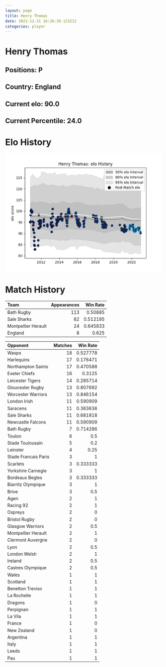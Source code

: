 ```yaml
---  
layout: page  
title: Henry Thomas  
date: 2022-12-31 16:26:39.123212  
categories: player  
---
```

# Henry Thomas

## Positions: P

## Country: England

## Current elo: 90.0

## Current Percentile: 24.0

# Elo History


![elo history](history_HenryThomas.png)
# Match History


| Team                |   Appearances |   Win Rate |
|:--------------------|--------------:|-----------:|
| Bath Rugby          |           113 |   0.50885  |
| Sale Sharks         |            82 |   0.512195 |
| Montpellier Herault |            24 |   0.645833 |
| England             |             8 |   0.625    |

| Opponent             |   Matches |   Win Rate |
|:---------------------|----------:|-----------:|
| Wasps                |        18 |   0.527778 |
| Harlequins           |        17 |   0.176471 |
| Northampton Saints   |        17 |   0.470588 |
| Exeter Chiefs        |        16 |   0.3125   |
| Leicester Tigers     |        14 |   0.285714 |
| Gloucester Rugby     |        13 |   0.807692 |
| Worcester Warriors   |        13 |   0.846154 |
| London Irish         |        11 |   0.590909 |
| Saracens             |        11 |   0.363636 |
| Sale Sharks          |        11 |   0.681818 |
| Newcastle Falcons    |        11 |   0.590909 |
| Bath Rugby           |         7 |   0.714286 |
| Toulon               |         6 |   0.5      |
| Stade Toulousain     |         5 |   0.2      |
| Leinster             |         4 |   0.25     |
| Stade Francais Paris |         3 |   1        |
| Scarlets             |         3 |   0.333333 |
| Yorkshire Carnegie   |         3 |   1        |
| Bordeaux Begles      |         3 |   0.333333 |
| Biarritz Olympique   |         3 |   1        |
| Brive                |         3 |   0.5      |
| Agen                 |         2 |   1        |
| Racing 92            |         2 |   1        |
| Ospreys              |         2 |   0        |
| Bristol Rugby        |         2 |   0        |
| Glasgow Warriors     |         2 |   0.5      |
| Montpellier Herault  |         2 |   1        |
| Clermont Auvergne    |         2 |   0        |
| Lyon                 |         2 |   0.5      |
| London Welsh         |         2 |   1        |
| Ireland              |         2 |   0.5      |
| Castres Olympique    |         2 |   0.5      |
| Wales                |         1 |   1        |
| Scotland             |         1 |   1        |
| Benetton Treviso     |         1 |   1        |
| La Rochelle          |         1 |   1        |
| Dragons              |         1 |   0        |
| Perpignan            |         1 |   1        |
| La Vila              |         1 |   1        |
| France               |         1 |   0        |
| New Zealand          |         1 |   0        |
| Argentina            |         1 |   1        |
| Italy                |         1 |   1        |
| Leeds                |         1 |   1        |
| Pau                  |         1 |   1        |